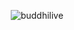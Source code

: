 <p align="center">
  <img align="center" src="https://github-readme-stats.vercel.app/api/top-langs/?username=BerkeliumLabs&layout=compact&langs_count=10" alt="buddhilive" />
</p>
